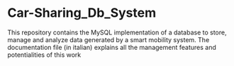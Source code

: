# Car-Sharing_Db_System
This repository contains the MySQL implementation of a database to store, manage and analyze data generated by a smart mobility system.
The documentation file (in italian) explains all the management features and potentialities of this work
